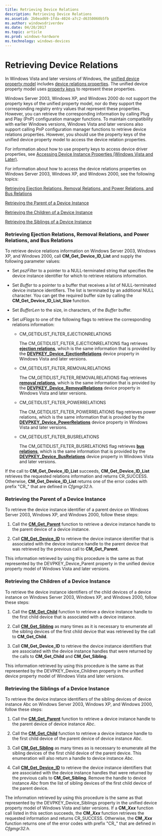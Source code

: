 ```yaml
---
title: Retrieving Device Relations
description: Retrieving Device Relations
ms.assetid: 2b0ead69-1fda-4024-a7c2-d6350060b5fb
ms.author: windowsdriverdev
ms.date: 04/20/2017
ms.topic: article
ms.prod: windows-hardware
ms.technology: windows-devices
---
```


# Retrieving Device Relations


In Windows Vista and later versions of Windows, the [unified device property model](unified-device-property-model--windows-vista-and-later-.md) includes [device relations properties](https://msdn.microsoft.com/library/windows/hardware/ff541498). The unified device property model uses [property keys](property-keys.md) to represent these properties.

Windows Server 2003, Windows XP, and Windows 2000 do not support the property keys of the unified property model, nor do they support the corresponding registry entry values that represent these properties. However, you can retrieve the corresponding information by calling Plug and Play (PnP) configuration manager functions. To maintain compatibility with earlier Windows versions, Windows Vista and later versions also support calling PnP configuration manager functions to retrieve device relations properties. However, you should use the property keys of the unified device property model to access the device relation properties.

For information about how to use property keys to access device driver properties, see [Accessing Device Instance Properties (Windows Vista and Later)](accessing-device-instance-properties--windows-vista-and-later-.md).

For information about how to access the device relations properties on Windows Server 2003, Windows XP, and Windows 2000, see the following topics:

[Retrieving Ejection Relations, Removal Relations, and Power Relations, and Bus Relations](#retrieving-ejection-relations--removal-relations--and-power-relations-)

[Retrieving the Parent of a Device Instance](#retrieving-the-parent-of-a-device-inst)

[Retrieving the Children of a Device Instance](#retrieving-the-children-of-a-device-inst)

[Retrieving the Siblings of a Device Instance](#retrieving-the-siblings-of-a-device-inst)

### <a href="" id="retrieving-ejection-relations--removal-relations--and-power-relations-"></a> Retrieving Ejection Relations, Removal Relations, and Power Relations, and Bus Relations

To retrieve device relations information on Windows Server 2003, Windows XP, and Windows 2000, call **CM\_Get\_Device\_ID\_List** and supply the following parameter values:

-   Set *pszFilter* to a pointer to a NULL-terminated string that specifies the device instance identifier for which to retrieve relations information.

-   Set *Buffer* to a pointer to a buffer that receives a list of NULL-terminated device instance identifiers. The list is terminated by an additional NULL character. You can get the required buffer size by calling the **CM\_Get\_Device\_ID\_List\_Size** function.

-   Set *BufferLen* to the size, in characters, of the *Buffer* buffer.

-   Set *ulFlags* to one of the following flags to retrieve the corresponding relations information:
    -   CM\_GETIDLIST\_FILTER\_EJECTIONRELATIONS

        The CM\_GETIDLIST\_FILTER\_EJECTIONRELATIONS flag retrieves [**ejection relations**](https://msdn.microsoft.com/library/windows/hardware/ff551670), which is the same information that is provided by the [**DEVPKEY\_Device\_EjectionRelations**](https://msdn.microsoft.com/library/windows/hardware/ff542482) device property in Windows Vista and later versions.

    -   CM\_GETIDLIST\_FILTER\_REMOVALRELATIONS

        The CM\_GETIDLIST\_FILTER\_REMOVALRELATIONS flag retrieves [**removal relations**](https://msdn.microsoft.com/library/windows/hardware/ff551670), which is the same information that is provided by the [**DEVPKEY\_Device\_RemovalRelations**](https://msdn.microsoft.com/library/windows/hardware/ff542614) device property in Windows Vista and later versions.

    -   CM\_GETIDLIST\_FILTER\_POWERRELATIONS

        The CM\_GETIDLIST\_FILTER\_POWERRELATIONS flag retrieves power relations, which is the same information that is provided by the [**DEVPKEY\_Device\_PowerRelations**](https://msdn.microsoft.com/library/windows/hardware/ff542588) device property in Windows Vista and later versions.

    -   CM\_GETIDLIST\_FILTER\_BUSRELATIONS

        The CM\_GETIDLIST\_FILTER\_BUSRELATIONS flag retrieves [**bus relations**](https://msdn.microsoft.com/library/windows/hardware/ff551670), which is the same information that is provided by the [**DEVPKEY\_Device\_BusRelations**](https://msdn.microsoft.com/library/windows/hardware/ff542368) device property in Windows Vista and later versions.

If the call to **CM\_Get\_Device\_ID\_List** succeeds, **CM\_Get\_Device\_ID\_List** retrieves the requested relations information and returns CR\_SUCCESS. Otherwise, **CM\_Get\_Device\_ID\_List** returns one of the error codes with prefix "CR\_" that are defined in *Cfgmgr32.h*.

### <a href="" id="retrieving-the-parent-of-a-device-inst"></a> Retrieving the Parent of a Device Instance

To retrieve the device instance identifier of a parent device on Windows Server 2003, Windows XP, and Windows 2000, follow these steps:

1.  Call the [**CM\_Get\_Parent**](https://msdn.microsoft.com/library/windows/hardware/ff538610) function to retrieve a device instance handle to the parent device of a device instance.

2.  Call [**CM\_Get\_Device\_ID**](https://msdn.microsoft.com/library/windows/hardware/ff538405) to retrieve the device instance identifier that is associated with the device instance handle to the parent device that was retrieved by the previous call to **CM\_Get\_Parent**.

This information retrieved by using this procedure is the same as that represented by the DEVPKEY\_Device\_Parent property in the unified device property model of Windows Vista and later versions.

### <a href="" id="retrieving-the-children-of-a-device-inst"></a>Retrieving the Children of a Device Instance

To retrieve the device instance identifiers of the child devices of a device instance on Windows Server 2003, Windows XP, and Windows 2000, follow these steps:

1.  Call the [**CM\_Get\_Child**](https://msdn.microsoft.com/library/windows/hardware/ff538074) function to retrieve a device instance handle to the first child device that is associated with a device instance.

2.  Call [**CM\_Get\_Sibling**](https://msdn.microsoft.com/library/windows/hardware/ff538674) as many times as it is necessary to enumerate all the sibling devices of the first child device that was retrieved by the call to **CM\_Get\_Child**.

3.  Call **CM\_Get\_Device\_ID** to retrieve the device instance identifiers that are associated with the device instance handles that were returned by the calls to **CM\_Get\_Child** and **CM\_Get\_Sibling**.

This information retrieved by using this procedure is the same as that represented by the DEVPKEY\_Device\_Children property in the unified device property model of Windows Vista and later versions.

### <a href="" id="retrieving-the-siblings-of-a-device-inst"></a>Retrieving the Siblings of a Device Instance

To retrieve the device instance identifiers of the sibling devices of device instance Abc on Windows Server 2003, Windows XP, and Windows 2000, follow these steps:

1.  Call the [**CM\_Get\_Parent**](https://msdn.microsoft.com/library/windows/hardware/ff538610) function to retrieve a device instance handle to the parent device of device instance *Abc*.

2.  Call the [**CM\_Get\_Child**](https://msdn.microsoft.com/library/windows/hardware/ff538074) function to retrieve a device instance handle to the first child device of the parent device of device instance *Abc*.

3.  Call [**CM\_Get\_Sibling**](https://msdn.microsoft.com/library/windows/hardware/ff538674) as many times as is necessary to enumerate all the sibling devices of the first child device of the parent device. This enumeration will also return a handle to device instance *Abc*.

4.  Call [**CM\_Get\_Device\_ID**](https://msdn.microsoft.com/library/windows/hardware/ff538405) to retrieve the device instance identifiers that are associated with the device instance handles that were returned by the previous calls to **CM\_Get\_Sibling**. Remove the handle to device instance *Abc* from the list of sibling devices of the first child device of the parent device.

The information retrieved by using this procedure is the same as that represented by the DEVPKEY\_Device\_Siblings property in the unified device property model of Windows Vista and later versions. If a **CM\_*Xxx*** function call listed in this section succeeds, the **CM\_*Xxx*** function retrieves the requested information and returns CR\_SUCCESS. Otherwise, the **CM\_*Xxx*** function returns one of the error codes with prefix "CR\_" that are defined in *Cfgmgr32.h*.

 

 





